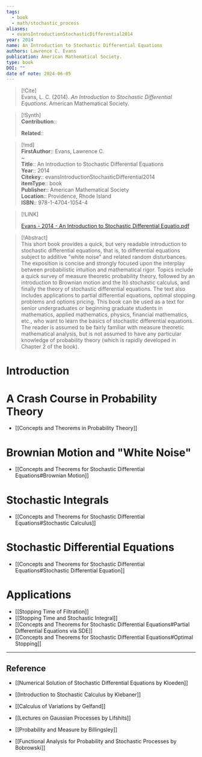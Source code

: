 ```yaml
---
tags:
  - book
  - math/stochastic_process
aliases:
  - evansIntroductionStochasticDifferential2014
year: 2014
name: An Introduction to Stochastic Differential Equations
authors: Lawrence C. Evans
publication: American Mathematical Society.
type: book
DOI: ""
date of note: 2024-06-05
---
```


> [!Cite]  
> Evans, L. C. (2014). _An Introduction to Stochastic Differential Equations_. American Mathematical Society.

>[!Synth]  
>**Contribution**::  
>  
>**Related**::   
>  
  
>[!md]  
> **FirstAuthor**:: Evans, Lawrence C.  
~  
> **Title**:: An Introduction to Stochastic Differential Equations  
> **Year**:: 2014  
> **Citekey**:: evansIntroductionStochasticDifferential2014  
> **itemType**:: book  
> **Publisher**:: American Mathematical Society  
> **Location**:: Providence, Rhode Island  
> **ISBN**:: 978-1-4704-1054-4  

> [!LINK]  
> 
> [Evans - 2014 - An Introduction to Stochastic Differential Equatio.pdf](file:///Users/lukexie/Zotero/storage/54E2JC5F/Evans%20-%202014%20-%20An%20Introduction%20to%20Stochastic%20Differential%20Equatio.pdf) 
>  

> [!Abstract]  
> This short book provides a quick, but very readable introduction to stochastic differential equations, that is, to differential equations subject to additive "white noise" and related random disturbances. The exposition is concise and strongly focused upon the interplay between probabilistic intuition and mathematical rigor. Topics include a quick survey of measure theoretic probability theory, followed by an introduction to Brownian motion and the Itô stochastic calculus, and finally the theory of stochastic differential equations. The text also includes applications to partial differential equations, optimal stopping problems and options pricing. This book can be used as a text for senior undergraduates or beginning graduate students in mathematics, applied mathematics, physics, financial mathematics, etc., who want to learn the basics of stochastic differential equations. The reader is assumed to be fairly familiar with measure theoretic mathematical analysis, but is not assumed to have any particular knowledge of probability theory (which is rapidly developed in Chapter 2 of the book).  

# Introduction


# A Crash Course in Probability Theory

- [[Concepts and Theorems in Probability Theory]]

# Brownian Motion and "White Noise"

- [[Concepts and Theorems for Stochastic Differential Equations#Brownian Motion]]

# Stochastic Integrals

- [[Concepts and Theorems for Stochastic Differential Equations#Stochastic Calculus]]


# Stochastic Differential Equations

- [[Concepts and Theorems for Stochastic Differential Equations#Stochastic Differential Equation]]

# Applications

- [[Stopping Time of Filtration]]
- [[Stopping Time and Stochastic Integral]]
- [[Concepts and Theorems for Stochastic Differential Equations#Partial Differential Equations via SDE]]
- [[Concepts and Theorems for Stochastic Differential Equations#Optimal Stopping]]



-----
## Reference


- [[Numerical Solution of Stochastic Differential Equations by Kloeden]]
- [[Introduction to Stochastic Calculus by Klebaner]]
- [[Calculus of Variations by Gelfand]]

- [[Lectures on Gaussian Processes by Lifshits]]
- [[Probability and Measure by Billingsley]]
- [[Functional Analysis for Probability and Stochastic Processes by Bobrowski]]